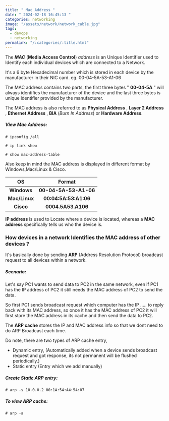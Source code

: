 ```yaml
---
title: " Mac Address "
date: " 2024-02-18 16:45:13 "
categories: networking
image: "/assets/network/network_cable.jpg"
tags:
  - devops
  - networking
permalink: "/:categories/:title.html"
---
```

The ***MAC*** (**Media Access Control**) *address* is an Unique Identifier used to Identify each individual devices which are connected to a Network. 

It's a 6 byte Hexadecimal number which is stored in each device by the manufacturer in their NIC card.  eg. 00-04-5A-53-A1-06

The MAC address contains two parts, the first three bytes " **00-04-5A** " will always identifies the manufacturer of the device and the last three bytes is unique identifier provided by the manufacturer.

The MAC address is also referred to as **Physical Address** , **Layer 2 Address** , **Ethernet Address** , **BIA** (*Burn In Address*) or **Hardware Address**.

##### View Mac Address:

```Windows
# ipconfig /all
```

```Linux
# ip link show 
```

```Cisco
# show mac-address-table
```

Also keep in mind the MAC address is displayed in different format by Windows,Mac/Linux & Cisco.

| **OS** | **Format** |
| :--: | :--: |
| **Windows** | **00-04-5A-53-A1-06** |
| **Mac/Linux** | **00:04:5A:53:A1:06** |
| **Cisco** | **0004.5A53.A106** |

**IP address** is used to Locate where a device is located, whereas a **MAC address** specifically tells us who the device is.

### How devices in a network Identifies the MAC address of other devices ?

It's basically done by sending **ARP** (Address Resolution Protocol) broadcast request to all devices within a network.

##### Scenario:

Let's say PC1 wants to send data to PC2 in the same network, even if PC1 has the IP address of PC2 it still needs the MAC address of PC2 to send the data. 

So first PC1 sends broadcast request which computer has the IP ..... to reply back with its MAC address, so once it has the MAC address of PC2 it will first store the MAC address in its cache and then send the data to PC2. 

The **ARP cache** stores the IP and MAC address info so that we dont need to do ARP Broadcast each time. 

Do note, there are two types of ARP cache entry, 

- Dynamic entry, (Automatically added when a device sends broadcast request and got response, its not permanent will be flushed periodically.)
- Static entry (Entry which we add manually)

##### Create Static ARP entry:

```Linux
# arp -s 10.0.0.2 00:1A:54:A4:54:07
```

##### To view ARP cache:

```Linux 
# arp -a 
```


